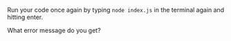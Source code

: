 Run your code once again by typing `node index.js` in the terminal again and hitting enter.

What error message do you get?
